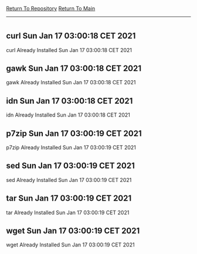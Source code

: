[Return To Repository](https://github.com/bast69/piholeparser/)
[Return To Main](https://github.com/bast69/piholeparser/blob/master/RecentRunLogs/Mainlog.md)
____________________________________
# 
## curl Sun Jan 17 03:00:18 CET 2021
curl Already Installed Sun Jan 17 03:00:18 CET 2021
## gawk Sun Jan 17 03:00:18 CET 2021
gawk Already Installed Sun Jan 17 03:00:18 CET 2021
## idn Sun Jan 17 03:00:18 CET 2021
idn Already Installed Sun Jan 17 03:00:18 CET 2021
## p7zip Sun Jan 17 03:00:19 CET 2021
p7zip Already Installed Sun Jan 17 03:00:19 CET 2021
## sed Sun Jan 17 03:00:19 CET 2021
sed Already Installed Sun Jan 17 03:00:19 CET 2021
## tar Sun Jan 17 03:00:19 CET 2021
tar Already Installed Sun Jan 17 03:00:19 CET 2021
## wget Sun Jan 17 03:00:19 CET 2021
wget Already Installed Sun Jan 17 03:00:19 CET 2021

